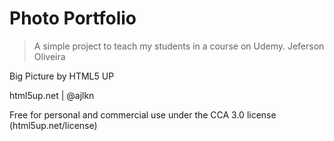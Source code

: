 # Photo Portfolio

> A simple project to teach my students in a course on Udemy.
> Jeferson Oliveira

Big Picture by HTML5 UP

html5up.net | @ajlkn

Free for personal and commercial use under the CCA 3.0 license (html5up.net/license)
